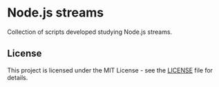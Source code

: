 # Node.js streams

Collection of scripts developed studying Node.js streams.

## License

This project is licensed under the MIT License - see the [LICENSE](LICENSE) file for details.
